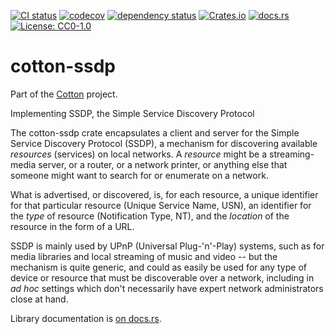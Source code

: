 [![CI status](https://github.com/pdh11/cotton/actions/workflows/ci.yml/badge.svg)](https://github.com/pdh11/cotton/actions)
[![codecov](https://codecov.io/gh/pdh11/cotton/branch/main/graph/badge.svg?token=SMSZEPGRHA)](https://codecov.io/gh/pdh11/cotton)
[![dependency status](https://deps.rs/repo/github/pdh11/cotton/status.svg)](https://deps.rs/repo/github/pdh11/cotton)
[![Crates.io](https://img.shields.io/crates/v/cotton-ssdp)](https://crates.io/crates/cotton-ssdp)
[![docs.rs](https://img.shields.io/docsrs/cotton-ssdp)](https://docs.rs/cotton-ssdp/latest/cotton_ssdp/)
[![License: CC0-1.0](https://img.shields.io/badge/License-CC0_1.0-lightgrey.svg)](http://creativecommons.org/publicdomain/zero/1.0/)

# cotton-ssdp

Part of the [Cotton](https://github.com/pdh11/cotton) project.

Implementing SSDP, the Simple Service Discovery Protocol

The cotton-ssdp crate encapsulates a client and server for the
Simple Service Discovery Protocol (SSDP), a mechanism for
discovering available _resources_ (services) on local networks. A
 _resource_ might be a streaming-media server, or a router, or a
network printer, or anything else that someone might want to
search for or enumerate on a network.

What is advertised, or discovered, is, for each resource, a unique
identifier for that particular resource (Unique Service Name,
USN), an identifier for the _type_ of resource (Notification Type,
NT), and the _location_ of the resource in the form of a URL.

SSDP is mainly used by UPnP (Universal Plug-'n'-Play) systems,
such as for media libraries and local streaming of music and video
-- but the mechanism is quite generic, and could as easily be used
for any type of device or resource that must be discoverable over
a network, including in *ad hoc* settings which don't necessarily
have expert network administrators close at hand.

Library documentation is [on
docs.rs](https://docs.rs/cotton-netif/latest/cotton_ssdp/).

